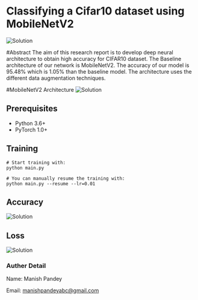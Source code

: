 # Classifying a Cifar10 dataset using MobileNetV2

![Solution](https://raw.githubusercontent.com/Man1ish/cifar10-mobilenetv2/master/cifar_dataset.jpeg)






#Abstract
The aim of this research report is to develop deep neural architecture to obtain high accuracy for CIFAR10 dataset. The Baseline architecture of our network is MobileNetV2. The accuracy of our model is 95.48% which is 1.05% than the baseline model. The architecture uses the different data augmentation techniques. 

#MobileNetV2 Architecture
![Solution](https://raw.githubusercontent.com/Man1ish/cifar10-mobilenetv2/master/mobilenetv2_architecture.jpg)


## Prerequisites
- Python 3.6+
- PyTorch 1.0+

## Training
```
# Start training with: 
python main.py

# You can manually resume the training with: 
python main.py --resume --lr=0.01
```


## Accuracy
![Solution](https://raw.githubusercontent.com/Man1ish/cifar10-mobilenetv2/master/accuracy.png)

## Loss
![Solution](https://raw.githubusercontent.com/Man1ish/cifar10-mobilenetv2/master/loss.png)


### Auther Detail

Name: Manish Pandey

Email: manishpandeyabc@gmail.com